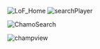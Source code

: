 ![LoF_Home](https://github.com/AceLake/League-Of-Fools/assets/96988100/9fc787fe-1735-4722-8236-829948db44b1)
![searchPlayer](https://github.com/AceLake/League-Of-Fools/assets/96988100/b158210a-e440-4a90-9bfe-5127db5a09b1)

![ChamoSearch](https://github.com/AceLake/League-Of-Fools/assets/96988100/3c9594c7-58cb-4393-a8e0-7fea68aedee6)

![champview](https://github.com/AceLake/League-Of-Fools/assets/96988100/b0973774-d8fd-49df-a994-39df99780ab5)

